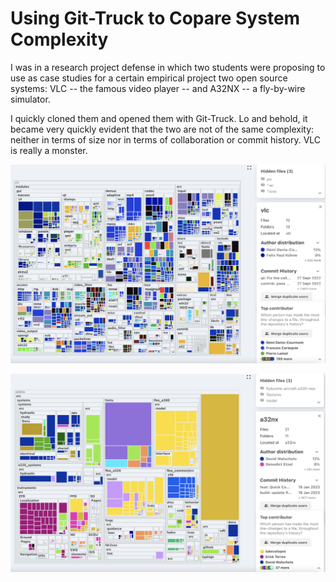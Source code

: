 # Using Git-Truck to Copare System Complexity

I was in a research project defense in which two students were proposing to use as case studies for a certain empirical project two open source systems: VLC -- the famous video player -- and A32NX -- a fly-by-wire simulator. 

I quickly cloned them and opened them with Git-Truck. Lo and behold, it became very quickly evident that the two are not of the same complexity: neither in terms of size nor in terms of collaboration or commit history. VLC is really a monster. 

![](../docs/assets/vlc-with-gittruck.png)

![](../docs/assets/a32nx-with-git-truck.png)

